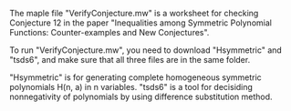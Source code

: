 The maple file "VerifyConjecture.mw" is a worksheet for checking Conjecture 12 in the paper
"Inequalities among Symmetric Polynomial Functions: Counter-examples and New Conjectures".

To run "VerifyConjecture.mw", you need to download "Hsymmetric" and "tsds6", and make sure that all 
three files are in the same folder. 

"Hsymmetric" is for generating complete homogeneous symmetric polynomials H(n, a) in n variables. 
"tsds6" is a tool for decisiding nonnegativity of polynomials by using difference substitution method.
